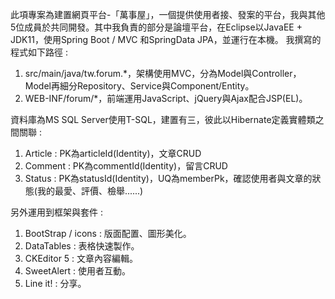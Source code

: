 此項專案為建置網頁平台-「萬事屋」，一個提供使用者接、發案的平台，我與其他5位成員於共同開發。其中我負責的部分是論壇平台，在Eclipse以JavaEE + JDK11，使用Spring Boot / MVC 和SpringData JPA，並運行在本機。
我撰寫的程式如下路徑 :
  1. src/main/java/tw.forum.*，架構使用MVC，分為Model與Controller，Model再細分Repository、Service與Component/Entity。
  2. WEB-INF/forum/*，前端運用JavaScript、jQuery與Ajax配合JSP(EL)。

資料庫為MS SQL Server使用T-SQL，建置有三，彼此以Hibernate定義實體類之間關聯 :
  1. Article : PK為articleId(Identity)，文章CRUD
  2. Comment : PK為commentId(Identity)，留言CRUD
  3. Status  : PK為statusId(Identity)，UQ為memberPk，確認使用者與文章的狀態(我的最愛、評價、檢舉......)

另外運用到框架與套件 : 
  1. BootStrap / icons : 版面配置、圖形美化。
  2. DataTables : 表格快速製作。
  3. CKEditor 5 : 文章內容編輯。
  4. SweetAlert : 使用者互動。
  5. Line it! : 分享。
